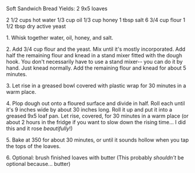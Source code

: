 
Soft Sandwich Bread
Yields: 2 9x5 loaves

2 1/2 cups hot water
1/3 cup oil
1/3 cup honey
1 tbsp salt
6 3/4 cup flour
1 1/2 tbsp dry active yeast


1\. Whisk together water, oil, honey, and salt.

2\. Add 3/4 cup flour and the yeast. Mix until it's mostly incorporated. Add half the remaining flour and knead in a stand mixer fitted with the dough hook. You don't necessarily have to use a stand mixer-- you can do it by hand. Just knead normally. Add the remaining flour and knead for about 5 minutes.

3\. Let rise in a greased bowl covered with plastic wrap for 30 minutes in a warm place.

4\. Plop dough out onto a floured surface and divide in half. Roll each until it's 9 inches wide by about 30 inches long. Roll it up and put it into a greased 9x5 loaf pan. Let rise, covered, for 30 minutes in a warm place (or about 2 hours in the fridge if you want to slow down the rising time... I did this and it rose _beautifully_!)

5\. Bake at 350 for about 30 minutes, or until it sounds hollow when you tap the tops of the loaves.

6\. Optional: brush finished loaves with butter (This probably _shouldn't_ be optional because... butter)
